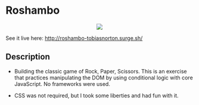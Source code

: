# Roshambo

<p align="center">
<img src="./Roshambo.gif"/>
</p>

See it live here: <a href="http://roshambo-tobiasnorton.surge.sh/">http://roshambo-tobiasnorton.surge.sh/</a>

## Description

- Building the classic game of Rock, Paper, Scissors. This is an exercise that practices manipulating the DOM by using conditional logic with core JavaScript. No frameworks were used.

- CSS was not required, but I took some liberties and had fun with it.
